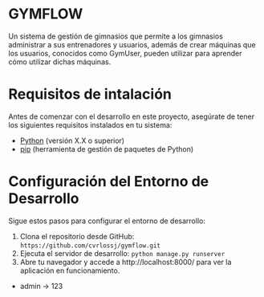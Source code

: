 # GYMFLOW

Un sistema de gestión de gimnasios que permite a los gimnasios administrar a sus entrenadores y usuarios, además de crear máquinas que los usuarios, conocidos como GymUser, pueden utilizar para aprender cómo utilizar dichas máquinas.

# Requisitos de intalación

Antes de comenzar con el desarrollo en este proyecto, asegúrate de tener los siguientes requisitos instalados en tu sistema:

*  [Python](https://www.python.org/downloads/) (versión X.X o superior)
* [pip](https://pip.pypa.io/en/stable/installation/) (herramienta de gestión de paquetes de Python)


# Configuración del Entorno de Desarrollo

Sigue estos pasos para configurar el entorno de desarrollo:

1. Clona el repositorio desde GitHub:
    `https://github.com/cvrlossj/gymflow.git`
2. Ejecuta el servidor de desarrollo:
   `python manage.py runserver`
3. Abre tu navegador y accede a http://localhost:8000/ para ver la aplicación en funcionamiento.

* admin -> 123
